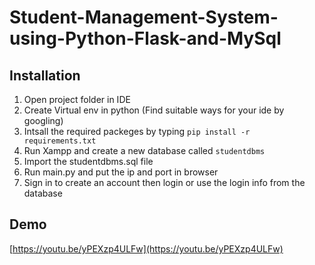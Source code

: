 # Student-Management-System-using-Python-Flask-and-MySql
## Installation
  1. Open project folder in IDE
  2. Create Virtual env in python (Find suitable ways for your ide by googling)
  3. Intsall the required packeges by typing `pip install -r requirements.txt`
  4. Run Xampp and create a new database called `studentdbms`
  5. Import the studentdbms.sql file
  6. Run main.py and put the ip and port in browser
  7. Sign in to create an account then login or use the login info from the database
  
  ## Demo
  [https://youtu.be/yPEXzp4ULFw](https://youtu.be/yPEXzp4ULFw)
